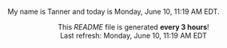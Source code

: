 My name is Tanner and today is Monday, June 10, 11:19 AM EDT.

<p align="center">This <i>README</i> file is generated <b>every 3 hours</b>!</br>Last refresh: Monday, June 10, 11:19 AM EDT<br /></p>
